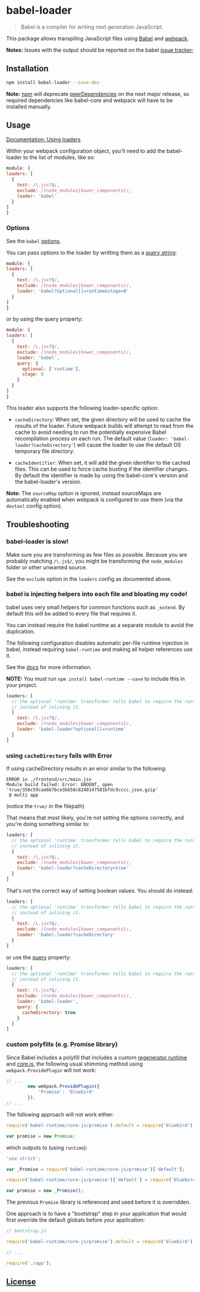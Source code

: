 # babel-loader
  > Babel is a compiler for writing next generation JavaScript.

  This package allows transpiling JavaScript files using [Babel](https://github.com/babel/babel) and [webpack](https://github.com/webpack/webpack).

  __Notes:__ Issues with the output should be reported on the babel [issue tracker](https://github.com/babel/babel/issues);

## Installation

```bash
npm install babel-loader --save-dev
```

__Note:__ [npm](https://npmjs.com) will deprecate [peerDependencies](https://github.com/npm/npm/issues/6565) on the next major release, so required dependencies like babel-core and webpack will have to be installed manually.

## Usage

[Documentation: Using loaders](http://webpack.github.io/docs/using-loaders.html)

  Within your webpack configuration object, you'll need to add the babel-loader to the list of modules, like so:

  ```javascript
module: {
  loaders: [
    {
      test: /\.jsx?$/,
      exclude: /(node_modules|bower_components)/,
      loader: 'babel'
    }
  ]
}
  ```

### Options

See the `babel` [options](http://babeljs.io/docs/usage/options/).

You can pass options to the loader by writting them as a [query string](https://github.com/webpack/loader-utils):

  ```javascript
module: {
  loaders: [
    {
      test: /\.jsx?$/,
      exclude: /(node_modules|bower_components)/,
      loader: 'babel?optional[]=runtime&stage=0'
    }
  ]
}
  ```

  or by using the query property:

  ```javascript
module: {
  loaders: [
    {
      test: /\.jsx?$/,
      exclude: /(node_modules|bower_components)/,
      loader: 'babel',
      query: {
        optional: ['runtime'],
        stage: 0
      }
    }
  ]
}
  ```

  This loader also supports the following loader-specific option:

  * `cacheDirectory`: When set, the given directory will be used to cache the results of the loader. Future webpack builds will attempt to read from the cache to avoid needing to run the potentially expensive Babel recompilation process on each run. The default value (`loader: 'babel-loader?cacheDirectory'`) will cause the loader to use the default OS temporary file directory.

  * `cacheIdentifier`: When set, it will add the given identifier to the cached files. This can be used to force cache busting if the identifier changes. By default the identifier is made by using the babel-core's version and the babel-loader's version.


  __Note:__ The `sourceMap` option is ignored, instead sourceMaps are automatically enabled when webpack is configured to use them (via the `devtool` config option).

## Troubleshooting

### babel-loader is slow!

  Make sure you are transforming as few files as possible. Because you are probably
  matching `/\.js$/`, you might be transforming the `node_modules` folder or other unwanted
  source.

  See the `exclude` option in the `loaders` config as documented above.

### babel is injecting helpers into each file and bloating my code!

  babel uses very small helpers for common functions such as `_extend`. By default
  this will be added to every file that requires it.

  You can instead require the babel runtime as a separate module to avoid the duplication.

  The following configuration disables automatic per-file runtime injection in babel, instead
  requiring `babel-runtime` and making all helper references use it.

  See the [docs](https://babeljs.io/docs/usage/runtime) for more information.

  **NOTE:** You must run `npm install babel-runtime --save` to include this in your project.

```javascript
loaders: [
  // the optional 'runtime' transformer tells babel to require the runtime
  // instead of inlining it.
  {
    test: /\.jsx?$/,
    exclude: /(node_modules|bower_components)/,
    loader: 'babel-loader?optional[]=runtime'
  }
]
```

### using `cacheDirectory` fails with Error

If using cacheDirectory results in an error similar to the following:

```
ERROR in ./frontend/src/main.jsx
Module build failed: Error: ENOENT, open 'true/350c59cae6b7bce3bb58c8240147581bfdc9cccc.json.gzip'
 @ multi app
```
(notice the `true/` in the filepath)

That means that most likely, you're not setting the options correctly, and you're doing something similar to:

```javascript
loaders: [
  // the optional 'runtime' transformer tells babel to require the runtime
  // instead of inlining it.
  {
    test: /\.jsx?$/,
    exclude: /(node_modules|bower_components)/,
    loader: 'babel-loader?cacheDirectory=true'
  }
]
```

That's not the correct way of setting boolean values. You should do instead:

```javascript
loaders: [
  // the optional 'runtime' transformer tells babel to require the runtime
  // instead of inlining it.
  {
    test: /\.jsx?$/,
    exclude: /(node_modules|bower_components)/,
    loader: 'babel-loader?cacheDirectory'
  }
]
```

or use the [query](https://webpack.github.io/docs/using-loaders.html#query-parameters) property:

```javascript
loaders: [
  // the optional 'runtime' transformer tells babel to require the runtime
  // instead of inlining it.
  {
    test: /\.jsx?$/,
    exclude: /(node_modules|bower_components)/,
    loader: 'babel-loader',
    query: {
      cacheDirectory: true
    }
  }
]
```


### custom polyfills (e.g. Promise library)

Since Babel includes a polyfill that includes a custom [regenerator runtime](https://github.com/facebook/regenerator/blob/master/runtime.js) and [core.js](https://github.com/zloirock/core-js), the following usual shimming method using `webpack.ProvidePlugin` will not work:

```javascript
// ...
        new webpack.ProvidePlugin({
            'Promise': 'bluebird'
        }),
// ...
```

The following approach will not work either:

```javascript
require('babel-runtime/core-js/promise').default = require('bluebird');

var promise = new Promise;
```

which outputs to (using `runtime`):

```javascript
'use strict';

var _Promise = require('babel-runtime/core-js/promise')['default'];

require('babel-runtime/core-js/promise')['default'] = require('bluebird');

var promise = new _Promise();
```

The previous `Promise` library is referenced and used before it is overridden.

One approach is to have a "bootstrap" step in your application that would first override the default globals before your application:

```javascript
// bootstrap.js

require('babel-runtime/core-js/promise').default = require('bluebird');

// ...

require('./app');
```

## [License](http://couto.mit-license.org/)
